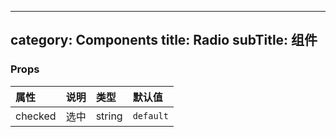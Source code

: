 

---
category: Components
title: Radio
subTitle: 组件
---

### Props

| 属性 | 说明 | 类型 | 默认值 |
| :-  | :- | :- | :- |
| checked | 选中 | string | `default` |